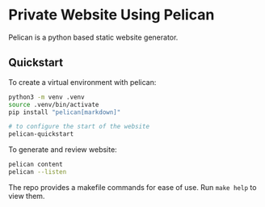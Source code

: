 # Private Website Using Pelican

Pelican is a python based static website generator.

## Quickstart

To create a virtual environment with pelican:

```bash
python3 -m venv .venv
source .venv/bin/activate
pip install "pelican[markdown]"

# to configure the start of the website
pelican-quickstart
```

To generate and review website:
```bash
pelican content
pelican --listen
```

The repo provides a makefile commands for ease of use. Run `make help` to view them.
